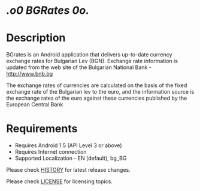 _.o0 BGRates 0o._
=========================

# Description

BGrates is an Android application that delivers up-to-date currency exchange rates for Bulgarian Lev (BGN). Exchange rate information is updated from the web site of the Bulgarian National Bank - http://www.bnb.bg

The exchange rates of currencies are calculated on the basis of the fixed exchange rate of the Bulgarian lev to the euro, and the information source is the exchange rates of the euro against these currencies published by the European Central Bank

# Requirements

  * Requires Android 1.5 (API Level 3 or above)
  * Requires Internet connection
  * Supported Localization - EN (default), bg_BG


Please check [HISTORY](HISTORY) for latest release changes.

Please check [LICENSE](LICENSE) for licensing topics.
